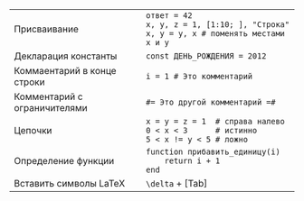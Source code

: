 |                      |                                                       |
| -------------------- | ----------------------------------------------------- |
| Присваивание | `ответ = 42`<br>`x, y, z = 1, [1:10; ], "Строка"`<br>`x, y = y, x # поменять местами x и y` |
| Декларация константы | `const ДЕНЬ_РОЖДЕНИЯ = 2012`                          |
| Коммаентарий в конце строки  | `i = 1 # Это комментарий`                           |
| Комментарий с ограничителями    | `#= Это другой комментарий =#`                       |
| Цепочки | `x = y = z = 1  # справа налево`<br>`0 < x < 3      # истинно `<br>`5 < x != y < 5 # ложно` |
| Определение функции  | `function прибавить_единицу(i)`<br>`    return i + 1`<br>`end`  |
| Вставить символы LaTeX | `\delta` + [Tab]                                      |
